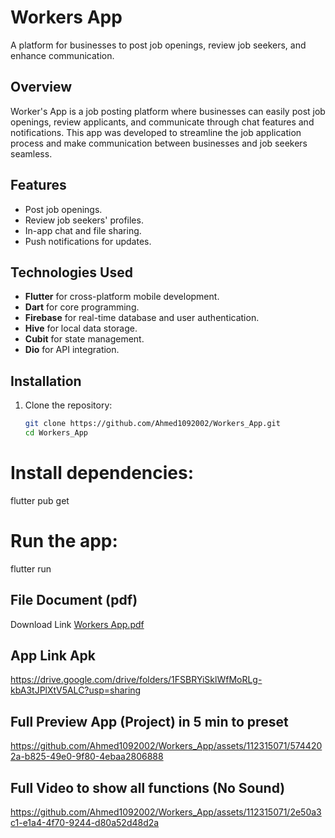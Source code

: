 # Workers App


A platform for businesses to post job openings, review job seekers, and enhance communication.

## Overview
Worker's App is a job posting platform where businesses can easily post job openings, review applicants, and communicate through chat features and notifications. This app was developed to streamline the job application process and make communication between businesses and job seekers seamless.

## Features
- Post job openings.
- Review job seekers' profiles.
- In-app chat and file sharing.
- Push notifications for updates.

## Technologies Used
- **Flutter** for cross-platform mobile development.
- **Dart** for core programming.
- **Firebase** for real-time database and user authentication.
- **Hive** for local data storage.
- **Cubit** for state management.
- **Dio** for API integration.

## Installation
1. Clone the repository:
   ```bash
   git clone https://github.com/Ahmed1092002/Workers_App.git
   cd Workers_App
# Install dependencies:
flutter pub get
# Run the app:
flutter run

## File Document (pdf)
Download Link [Workers App.pdf](https://github.com/Ahmed1092002/Workers_App/files/14203822/Workers.App.pdf)

## App Link Apk
https://drive.google.com/drive/folders/1FSBRYiSklWfMoRLg-kbA3tJPlXtV5ALC?usp=sharing

## Full Preview App (Project) in 5 min to preset 

https://github.com/Ahmed1092002/Workers_App/assets/112315071/5744202a-b825-49e0-9f80-4ebaa2806888

 ## Full Video to show all functions (No Sound)

https://github.com/Ahmed1092002/Workers_App/assets/112315071/2e50a3c1-e1a4-4f70-9244-d80a52d48d2a

